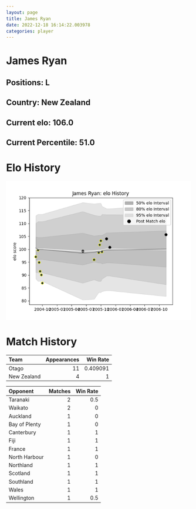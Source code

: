 ```yaml
---  
layout: page  
title: James Ryan  
date: 2022-12-18 16:14:22.003978  
categories: player  
---
```

# James Ryan

## Positions: L

## Country: New Zealand

## Current elo: 106.0

## Current Percentile: 51.0

# Elo History


![elo history](history_JamesRyan.png)
# Match History


| Team        |   Appearances |   Win Rate |
|:------------|--------------:|-----------:|
| Otago       |            11 |   0.409091 |
| New Zealand |             4 |   1        |

| Opponent      |   Matches |   Win Rate |
|:--------------|----------:|-----------:|
| Taranaki      |         2 |        0.5 |
| Waikato       |         2 |        0   |
| Auckland      |         1 |        0   |
| Bay of Plenty |         1 |        0   |
| Canterbury    |         1 |        1   |
| Fiji          |         1 |        1   |
| France        |         1 |        1   |
| North Harbour |         1 |        0   |
| Northland     |         1 |        1   |
| Scotland      |         1 |        1   |
| Southland     |         1 |        1   |
| Wales         |         1 |        1   |
| Wellington    |         1 |        0.5 |
